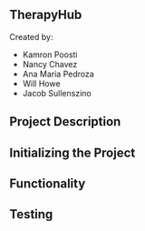 ## TherapyHub

Created by:
* Kamron Poosti
* Nancy Chavez
* Ana Maria Pedroza
* Will Howe
* Jacob Sullenszino

## Project Description

## Initializing the Project

## Functionality

## Testing
